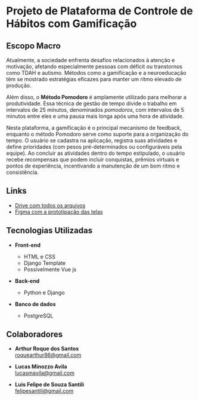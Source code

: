 # Projeto de Plataforma de Controle de Hábitos com Gamificação

## Escopo Macro

Atualmente, a sociedade enfrenta desafios relacionados à atenção e motivação, afetando especialmente pessoas com déficit ou transtornos como TDAH e autismo. Métodos como a gamificação e a neuroeducação têm se mostrado estratégias eficazes para manter um ritmo elevado de produção.

Além disso, o **Método Pomodoro** é amplamente utilizado para melhorar a produtividade. Essa técnica de gestão de tempo divide o trabalho em intervalos de 25 minutos, denominados *pomodoros*, com intervalos de 5 minutos entre eles e uma pausa mais longa após uma hora de atividade.

Nesta plataforma, a gamificação é o principal mecanismo de feedback, enquanto o método Pomodoro serve como suporte para a organização do tempo. O usuário se cadastra na aplicação, registra suas atividades e define prioridades (com pesos pré-determinados ou configuráveis pela equipe). Ao concluir as atividades dentro do tempo estipulado, o usuário recebe recompensas que podem incluir conquistas, prêmios virtuais e pontos de experiência, incentivando a manutenção de um bom ritmo e consistência.

## Links

- [Drive com todos os arquivos](https://drive.google.com/drive/folders/1j5t3ILdWwQTxNi6v-8JLlZ_zP_FIB7Er?usp=sharing)
- [Figma com a prototipação das telas](https://www.figma.com/design/T8K0xYQI6NYA3LjxnH7Qw7/GamefyMe?node-id=0-1&p=f&t=Kb9aqRTR62jHjPXJ-0)

## Tecnologias Utilizadas

- **Front-end**
  - HTML e CSS
  - Django Template
  - Possivelmente Vue js

- **Back-end**
  - Python e Django

- **Banco de dados**
  - PostgreSQL

## Colaboradores

- **Arthur Roque dos Santos**  
  [roquearthur86@gmail.com](mailto:roquearthur86@gmail.com)

- **Lucas Minozzo Avila**  
  [lucasmavila@gmail.com](mailto:lucasmavila@gmail.com)

- **Luis Felipe de Souza Santili**  
  [felipesantili@gmail.com](mailto:felipesantili@gmail.com)
